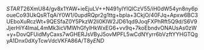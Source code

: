 $START$26XmU84/gv8x1YAW+ieEjuLV++N491ylYlQlCzV55/iH0dW54yn8ny6poueCo93UkQsRTqAiY0W1/0updRQpr2g1ttg+bpla+3CkjO/40FJq+Apxw6BC3UEboXuRczWt+9QESfaZ0Y5PkzW2li0KIW2JD61qd9JoqFXPhRft5Q9d/S6V9JjerHiY4ImaL4mMk3icVMWhGfylHkWxEG6+vv9q+7koEbndvONAUsAs0zW+y+DovQFUidMyCaxs7wGHERJsVByJ5ovMPFL5wCdNYyrr6bVzftYYHGTQgyA1Dnx0dXyTcwVdcVKFA86A/T8y$END$